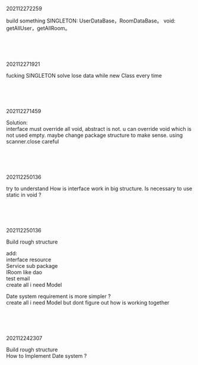 202112272259

build something
SINGLETON: UserDataBase，RoomDataBase。
void: getAllUser，getAllRoom。


<br>
<br>
<br>

202112271921

fucking SINGLETON
solve lose data while new Class every time

<br>
<br>
<br>


202112271459

Solution:  
interface must override all void, abstract is not.
u can override void which is not used empty.
maybe change package structure to make sense.
using scanner.close careful

<br>
<br>
<br>

202112250136

try to understand How is interface work in big structure.
Is necessary to use static in void ?

<br>
<br>
<br>

202112250136

Build rough structure  

add:   
interface resource  
Service sub package  
IRoom like dao  
test email  
create all i need Model  

Date system requirement is more simpler ?  
create all i need Model but dont figure out how is working together

<br>
<br>
<br>

202112242307

Build rough structure  
How to Implement Date system ?

<br>
<br>
<br>